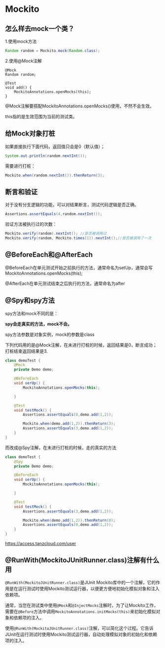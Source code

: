 # Mockito

## 怎么样去mock一个类？

1.使用mock方法

```Java
Random random = Mockito.mock(Random.class);
```

2.使用@Mock注解

```
@Mock
Random random;

@Test
void add() {
    MockitoAnnotations.openMocks(this);
}
```

@Mock注解要搭配MockitoAnnotations.openMocks()使用，不然不会生效。

this指的是生效范围为当前的测试类。



## 给Mock对象打桩

如果直接执行下面代码，返回值只会是0（默认值）；

```java
System.out.println(random.nextInt());
```

需要进行打桩：

```java
Mockito.when(random.nextInt()).thenReturn(3);
```



## 断言和验证

对于没有分支逻辑的功能，可以对结果断言，测试代码逻辑是否正确。

```Java
Assertions.assertEquals(4,random.nextInt());
```

验证方法被执行过的次数：

```java
Mockito.verify(random).nextInt(); //是否被调用过
Mockito.verify(random, Mockito.times(1)).nextInt();//是否被调用了一次
```



## @BeforeEach和@AfterEach

@BeforeEach在单元测试开始之前执行的方法，通常命名为setUp，通常会写MockitoAnnotations.openMocks(this);

@AfterEach在单元测试结束之后执行的方法，通常命名为after



## @Spy和spy方法

spy方法和mock不同的是：

**spy会走真实的方法，mock不会。**

spy方法参数是对象实例，mock的参数是class

下列代码用的是@Mock注解，在未进行打桩的时候，返回结果是0，断言成功；打桩结束返回结果是3. 

```Java
class demoTest {
    @Mock
    private Demo demo;

    @BeforeEach
    void serUp() {
        MockitoAnnotations.openMocks(this);

    }

    @Test
    void testMock() {
        Assertions.assertEquals(0,demo.add(1,2));

        Mockito.when(demo.add(1,2)).thenReturn(3);
        Assertions.assertEquals(3,demo.add(1,2));
    }
}
```

而改成@Spy注解，在未进行打桩的时候，走的真实的方法

```Java
class demoTest {
    @Spy
    private Demo demo;

    @BeforeEach
    void serUp() {
        MockitoAnnotations.openMocks(this);

    }

    @Test
    void testMock() {
        Assertions.assertEquals(3,demo.add(1,2));

        Mockito.when(demo.add(1,2)).thenReturn(0);
        Assertions.assertEquals(0,demo.add(1,2));
    }
}
```
https://access.tanzcloud.com/user

## @RunWith(MockitoJUnitRunner.class)注解有什么用

`@RunWith(MockitoJUnitRunner.class)`是JUnit Mockito库中的一个注解，它的作用是在运行测试时使用Mockito测试运行器，以便更方便地初始化模拟对象和注入依赖项。

通常，当您在测试类中使用`@Mock`和`@InjectMocks`注解时，为了让Mockito工作，需要在`@Before`方法中调用`MockitoAnnotations.initMocks(this)`来初始化模拟对象和依赖项的注入。

使用`@RunWith(MockitoJUnitRunner.class)`注解，可以简化这个过程。它告诉JUnit在运行测试时使用Mockito测试运行器，自动处理模拟对象的初始化和依赖项的注入。